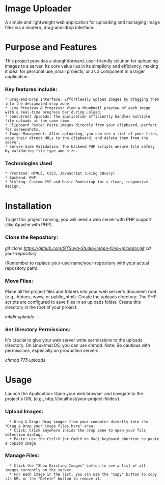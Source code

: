 # Image Uploader

A simple and lightweight web application for uploading and managing image files via a modern, drag-and-drop interface.

# Purpose and Features

This project provides a straightforward, user-friendly solution for uploading images to a server. Its core value lies in its simplicity and efficiency, making it ideal for personal use, small projects, or as a component in a larger application.

### Key features include:

    * Drag-and-Drop Interface: Effortlessly upload images by dragging them into the designated drop zone.
    * Live Previews & Progress: View a thumbnail preview of each image with a real-time progress bar during upload.
    * Concurrent Uploads: The application efficiently handles multiple file uploads at the same time.
    * Clipboard Paste: Paste images directly from your clipboard, perfect for screenshots.
    * Image Management: After uploading, you can see a list of your files, copy their direct URLs to the clipboard, and delete them from the server.
    * Server-Side Validation: The backend PHP scripts ensure file safety by validating file type and size.

### Technologies Used

    * Frontend: HTML5, CSS3, JavaScript (using JQuery)
    * Backend: PHP
    * Styling: Custom CSS and basic Bootstrap for a clean, responsive design.

# Installation

To get this project running, you will need a web server with PHP support (like Apache with PHP).

### Clone the Repository:

  *git clone https://github.com/GTSuya-Studio/image-files-uploader.git*
  *cd your-repository*

  (Remember to replace your-username/your-repository with your actual repository path).

### Move Files:
  Place all the project files and folders into your web server's document root (e.g., htdocs, www, or public_html). Create the uploads directory: The PHP scripts are configured to save files in an uploads folder. Create this directory in the root of your project:

  *mkdir uploads*

### Set Directory Permissions:
  It's crucial to give your web server write permissions to the uploads directory. On Linux/macOS, you can use chmod. Note: Be cautious with permissions, especially on production servers.

  *chmod 775 uploads*

# Usage

  Launch the Application: Open your web browser and navigate to the project's URL (e.g., http://localhost/your-project-folder/).

  ### Upload Images:

      * Drag & Drop: Drag images from your computer directly into the "Drag & Drop your image files here" area.
      * Click: Click anywhere inside the drop zone to open your file selection dialog.
      * Paste: Use the Ctrl+V (or Cmd+V on Mac) keyboard shortcut to paste a copied image.

  ### Manage Files:

      * Click the "Show Existing Images" button to see a list of all images currently on the server.
      * For each image in the list, you can use the "Copy" button to copy its URL or the "Delete" button to remove it.
